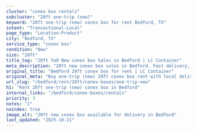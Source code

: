 ```yaml
---
cluster: "conex box rentals"
subcluster: "20ft one-trip (new)"
keyword: "20ft one-trip (new) conex box for rent Bedford, TX"
intent: "Transactional-Local"
page_type: "Location-Product"
city: "Bedford, TX"
service_type: "conex box"
condition: "New"
size: "20ft"
title_tag: "20ft Yo9 New conex box Sales in Bedford | LC Container"
meta_description: "20ft new conex box sales in Bedford. Fast delivery, competitive pricing. Serving conex boxes area. Quote ID: HC5. Call (214) 524-4168 for your free quote today."
original_title: "Bedford 20ft conex box for rent | LC Container"
original_meta: "Buy one-trip (new) 20ft conex box rent with local delivery in Bedford, TX. LC Container — local Since 2003. Request a fast quote today."
url_slug: "/bedford/rent/20ft/conex-boxes/one-trip-new"
h1: "Rent 20ft one-trip (new) conex box in Bedford"
internal_links: "/bedford/conex-boxes/rentals"
priority: 3
notes: "2"
noindex: true
image_alt: "20ft new conex box available for delivery in Bedford"
last_updated: "2025-10-21"
---
```


<!-- TODO: Add unique city/inventory copy, images, and internal links here. -->
